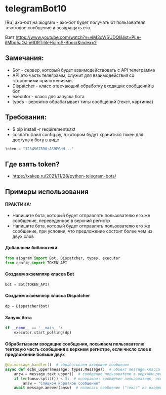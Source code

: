 # telegramBot10

[Ru] эхо-бот на aiogram - эхо‑бот будет получать от пользователя текстовое сообщение и возвращать его.

Взят https://www.youtube.com/watch?v=viM3oWSUDQI&list=PLe-iIMbo5JOJm6DRTjhleHojroS-Bbocr&index=2

## Замечания:

* Бот - сервер, который будет взаимодействовать с API телеграмма
* API это часть телеграмм, служит для взаимодействия со сторонними приложениями.
* Dispatcher - класс отвечающий обработку входящих сообщений в бот
* executor - класс для запуска бота
* types - вероятно обрабатывает типы сообщений (текст, картинка)

## Требования:

* $ pip install -r requirements.txt
* создать файл config.py, в котором будут храниться токен для доступа к боту в виде

```python 
token = "1234567890:ASDFGHH..."
```

## Где взять token?

* https://xakep.ru/2021/11/28/python-telegram-bots/

## Примеры использования

#### ПРАКТИКА:

* Напишите бота, который будет отправлять пользователю его же сообщение, переведенное в верхний регистр
* Напишите бота, который будет отправлять пользователю его же сообщение, при условии, что предложение состоит более чем
  из двух слов

#### Добавляем библиотеки

```python
from aiogram import Bot, Dispatcher, types, executor
from config import TOKEN_API
```

#### Создаем экземпляр класса Bot

```python
bot = Bot(TOKEN_API)
```

#### Создаем экземпляр класса Dispatcher

```python
dp = Dispatcher(bot)
```

#### Запуск бота

```python
if __name__ == '__main__':
    executor.start_polling(dp)
```

#### Обрабатываем входящие сообщения, посылаем пользователю тектовую часть сообщения в верхнем регистре, если число слов в предложении больше двух

```python
@dp.message_handler()  # обрабатываем входящие сообщения
async def echo_upper(message: types.Message):  # объект message класса message
    answ = message.text.upper()  # сообщение пользователю в верхнем регистре
    if len(answ.split()) < 3:  # возвращает сообщение пользователю, если число слов в предложении больше двух
        answ = "Слишком короткое сообщение"
    await message.answer(answ)  # написать сообщение ("текст" из входящего message, эмодзи тоже возвращает!)
```
